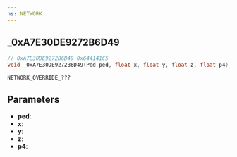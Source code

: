 ```yaml
---
ns: NETWORK
---
```

## _0xA7E30DE9272B6D49

```c
// 0xA7E30DE9272B6D49 0x644141C5
void _0xA7E30DE9272B6D49(Ped ped, float x, float y, float z, float p4);
```

```
NETWORK_OVERRIDE_???  
```

## Parameters
* **ped**: 
* **x**: 
* **y**: 
* **z**: 
* **p4**: 

